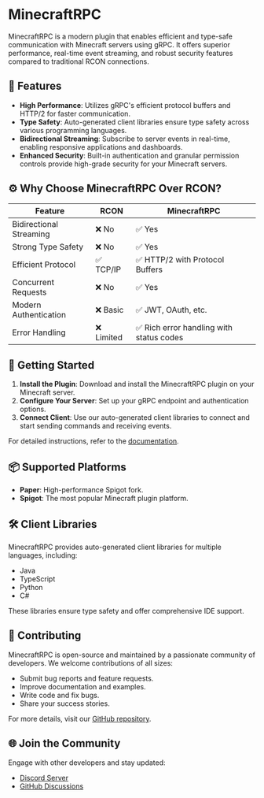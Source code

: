 # MinecraftRPC

MinecraftRPC is a modern plugin that enables efficient and type-safe communication with Minecraft servers using gRPC. It offers superior performance, real-time event streaming, and robust security features compared to traditional RCON connections.

## 🚀 Features

* **High Performance**: Utilizes gRPC's efficient protocol buffers and HTTP/2 for faster communication.
* **Type Safety**: Auto-generated client libraries ensure type safety across various programming languages.
* **Bidirectional Streaming**: Subscribe to server events in real-time, enabling responsive applications and dashboards.
* **Enhanced Security**: Built-in authentication and granular permission controls provide high-grade security for your Minecraft servers.

## ⚙️ Why Choose MinecraftRPC Over RCON?

| Feature                 | RCON      | MinecraftRPC                            |
| ----------------------- | --------- | --------------------------------------- |
| Bidirectional Streaming | ❌ No      | ✅ Yes                                   |
| Strong Type Safety      | ❌ No      | ✅ Yes                                   |
| Efficient Protocol      | ✅ TCP/IP  | ✅ HTTP/2 with Protocol Buffers          |
| Concurrent Requests     | ❌ No      | ✅ Yes                                   |
| Modern Authentication   | ❌ Basic   | ✅ JWT, OAuth, etc.                      |
| Error Handling          | ❌ Limited | ✅ Rich error handling with status codes |

## 🧩 Getting Started

1. **Install the Plugin**: Download and install the MinecraftRPC plugin on your Minecraft server.
2. **Configure Your Server**: Set up your gRPC endpoint and authentication options.
3. **Connect Client**: Use our auto-generated client libraries to connect and start sending commands and receiving events.

For detailed instructions, refer to the [documentation](https://minecraftrpc.yplugins.com/docs).

## 📦 Supported Platforms

* **Paper**: High-performance Spigot fork.
* **Spigot**: The most popular Minecraft plugin platform.

## 🛠️ Client Libraries

MinecraftRPC provides auto-generated client libraries for multiple languages, including:

* Java
* TypeScript
* Python
* C#

These libraries ensure type safety and offer comprehensive IDE support.

## 🤝 Contributing

MinecraftRPC is open-source and maintained by a passionate community of developers. We welcome contributions of all sizes:

* Submit bug reports and feature requests.
* Improve documentation and examples.
* Write code and fix bugs.
* Share your success stories.

For more details, visit our [GitHub repository](https://github.com/YPlugins/MinecraftRPC).

## 🌐 Join the Community

Engage with other developers and stay updated:

* [Discord Server](https://discord.gg/hKBHvxMt2S)
* [GitHub Discussions](https://github.com/YPlugins/MinecraftRPC/discussions)
